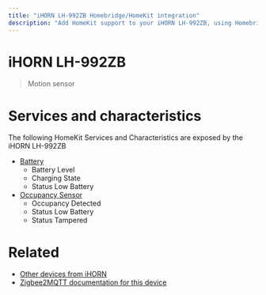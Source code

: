 ```yaml
---
title: "iHORN LH-992ZB Homebridge/HomeKit integration"
description: "Add HomeKit support to your iHORN LH-992ZB, using Homebridge, Zigbee2MQTT and homebridge-z2m."
---
```

<!---
This file has been GENERATED using src/docgen/docgen.ts
DO NOT EDIT THIS FILE MANUALLY!
-->
# iHORN LH-992ZB
> Motion sensor


# Services and characteristics
The following HomeKit Services and Characteristics are exposed by
the iHORN LH-992ZB

* [Battery](../../battery.md)
  * Battery Level
  * Charging State
  * Status Low Battery
* [Occupancy Sensor](../../sensors.md)
  * Occupancy Detected
  * Status Low Battery
  * Status Tampered


# Related
* [Other devices from iHORN](../index.md#ihorn)
* [Zigbee2MQTT documentation for this device](https://www.zigbee2mqtt.io/devices/LH-992ZB.html)